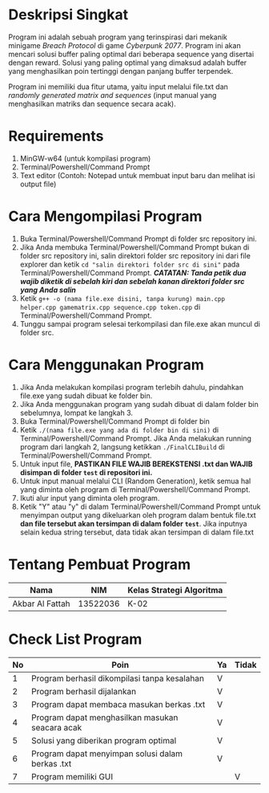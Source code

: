# Deskripsi Singkat
Program ini adalah sebuah program yang terinspirasi dari mekanik minigame *Breach Protocol* di game _Cyberpunk 2077_. Program ini akan mencari solusi buffer paling optimal dari beberapa sequence yang disertai dengan reward. Solusi yang paling optimal yang dimaksud adalah buffer yang menghasilkan poin tertinggi dengan panjang buffer terpendek.

Program ini memiliki dua fitur utama, yaitu input melalui file.txt dan *randomly generated matrix and sequences* (input manual yang menghasilkan matriks dan sequence secara acak).

# Requirements
1. MinGW-w64 (untuk kompilasi program)
2. Terminal/Powershell/Command Prompt
3. Text editor (Contoh: Notepad untuk membuat input baru dan melihat isi output file)

# Cara Mengompilasi Program
1. Buka Terminal/Powershell/Command Prompt di folder src repository ini.
2. Jika Anda membuka Terminal/Powershell/Command Prompt bukan di folder src repository ini, salin direktori folder src repository ini dari file explorer dan ketik ``` cd "salin direktori folder src di sini" ``` pada Terminal/Powershell/Command Prompt. ***CATATAN: Tanda petik dua wajib diketik di sebelah kiri dan sebelah kanan direktori folder src yang Anda salin***
3. Ketik ```g++ -o (nama file.exe disini, tanpa kurung) main.cpp helper.cpp gamematrix.cpp sequence.cpp token.cpp``` di Terminal/Powershell/Command Prompt.
4. Tunggu sampai program selesai terkompilasi dan file.exe akan muncul di folder src.
# Cara Menggunakan Program
1. Jika Anda melakukan kompilasi program terlebih dahulu, pindahkan file.exe yang sudah dibuat ke folder bin.
2. Jika Anda menggunakan program yang sudah dibuat di dalam folder bin sebelumnya, lompat ke langkah 3.
3. Buka Terminal/Powershell/Command Prompt di folder bin
4. Ketik ```./(nama file.exe yang ada di folder bin di sini)``` di Terminal/Powershell/Command Prompt. Jika Anda melakukan running program dari langkah 2, langsung ketikkan ```./FinalCLIBuild``` di Terminal/Powershell/Command Prompt.
5. Untuk input file, **PASTIKAN FILE WAJIB BEREKSTENSI .txt dan WAJIB disimpan di folder ```test``` di repositori ini.**
6. Untuk input manual melalui CLI (Random Generation), ketik semua hal yang diminta oleh program di Terminal/Powershell/Command Prompt.
7. Ikuti alur input yang diminta oleh program.
8. Ketik "Y" atau "y" di dalam Terminal/Powershell/Command Prompt untuk menyimpan output yang dikeluarkan oleh program dalam bentuk file.txt **dan file tersebut akan tersimpan di dalam folder ```test```**. Jika inputnya selain kedua string tersebut, data tidak akan tersimpan di dalam file.txt
# Tentang Pembuat Program
| Nama          | NIM    | Kelas Strategi Algoritma|
| --------------|--------| ----|
|Akbar Al Fattah|13522036| K-02|
# Check List Program
| No | Poin | Ya | Tidak |
| --- | --- | --- | --- |
| 1 | Program berhasil dikompilasi tanpa kesalahan | V | |
| 2 | Program berhasil dijalankan | V | |
| 3 | Program dapat membaca masukan berkas .txt | V | |
| 4 | Program dapat menghasilkan masukan seacara acak | V | |
| 5 | Solusi yang diberikan program optimal | V | |
| 6 | Program dapat menyimpan solusi dalam berkas .txt | V | |
| 7 | Program memiliki GUI |  |V |
